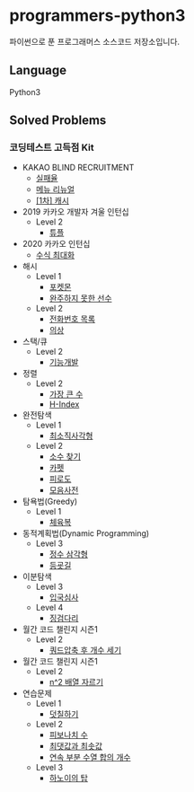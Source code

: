 # programmers-python3
파이썬으로 푼 프로그래머스 소스코드 저장소입니다.

## Language
Python3

## Solved Problems
### 코딩테스트 고득점 Kit

+ KAKAO BLIND RECRUITMENT
  + [실패율](https://github.com/Yiseull/programmers-python3/blob/master/KAKAO%20BLIND%20RECRUITMENT/%EC%8B%A4%ED%8C%A8%EC%9C%A8.py)
  + [메뉴 리뉴얼](https://github.com/Yiseull/programmers-python3/blob/master/KAKAO%20BLIND%20RECRUITMENT/%EB%A9%94%EB%89%B4%20%EB%A6%AC%EB%89%B4%EC%96%BC.py)
  + [[1차] 캐시](https://github.com/Yiseull/programmers-python3/blob/master/KAKAO%20BLIND%20RECRUITMENT/%5B1%EC%B0%A8%5D%20%EC%BA%90%EC%8B%9C.py)
+ 2019 카카오 개발자 겨울 인턴십
  + Level 2
    + [튜플](https://github.com/Yiseull/programmers-python3/blob/master/2019%20%EC%B9%B4%EC%B9%B4%EC%98%A4%20%EA%B0%9C%EB%B0%9C%EC%9E%90%20%EA%B2%A8%EC%9A%B8%20%EC%9D%B8%ED%84%B4%EC%8B%AD/%ED%8A%9C%ED%94%8C.py)
+ 2020 카카오 인턴십
  + [수식 최대화](https://github.com/Yiseull/programmers-python3/blob/master/2020%20%EC%B9%B4%EC%B9%B4%EC%98%A4%20%EC%9D%B8%ED%84%B4%EC%8B%AD/%EC%88%98%EC%8B%9D%20%EC%B5%9C%EB%8C%80%ED%99%94.py)
+ 해시
  + Level 1
    + [포켓몬](https://github.com/Yiseull/programmers-python3/blob/master/%ED%95%B4%EC%8B%9C/%ED%8F%AC%EC%BC%93%EB%AA%AC.py)
    + [완주하지 못한 선수](https://github.com/Yiseull/programmers-python3/blob/master/%ED%95%B4%EC%8B%9C/%EC%99%84%EC%A3%BC%ED%95%98%EC%A7%80%20%EB%AA%BB%ED%95%9C%20%EC%84%A0%EC%88%98.py)
  + Level 2
    + [전화번호 목록](https://github.com/Yiseull/programmers-python3/blob/master/%ED%95%B4%EC%8B%9C/%EC%A0%84%ED%99%94%EB%B2%88%ED%98%B8%20%EB%AA%A9%EB%A1%9D.py)
    + [의상](https://github.com/Yiseull/programmers-python3/blob/master/%ED%95%B4%EC%8B%9C/%EC%9D%98%EC%83%81.py)
+ 스택/큐
  + Level 2
    + [기능개발](https://github.com/Yiseull/programmers-python3/blob/master/%EC%8A%A4%ED%83%9D%26%ED%81%90/%EA%B8%B0%EB%8A%A5%EA%B0%9C%EB%B0%9C.py)
+ 정렬
  + Level 2
    + [가장 큰 수](https://github.com/Yiseull/programmers-python3/blob/master/%EC%A0%95%EB%A0%AC/%EA%B0%80%EC%9E%A5%20%ED%81%B0%20%EC%88%98.py)
    + [H-Index](https://github.com/Yiseull/programmers-python3/blob/master/%EC%A0%95%EB%A0%AC/H-index.py)
+ 완전탐색
  + Level 1
    + [최소직사각형](https://github.com/Yiseull/programmers-python3/blob/master/%EC%99%84%EC%A0%84%ED%83%90%EC%83%89/%EC%B5%9C%EC%86%8C%EC%A7%81%EC%82%AC%EA%B0%81%ED%98%95.py)
  + Level 2
    + [소수 찾기](https://github.com/Yiseull/programmers-python3/blob/master/%EC%99%84%EC%A0%84%ED%83%90%EC%83%89/%EC%86%8C%EC%88%98%20%EC%B0%BE%EA%B8%B0.py)
    + [카펫](https://github.com/Yiseull/programmers-python3/blob/master/%EC%99%84%EC%A0%84%ED%83%90%EC%83%89/%EC%B9%B4%ED%8E%AB.py)
    + [피로도](https://github.com/Yiseull/programmers-python3/blob/master/%EC%99%84%EC%A0%84%ED%83%90%EC%83%89/%ED%94%BC%EB%A1%9C%EB%8F%84.py)
    + [모음사전](https://github.com/Yiseull/programmers-python3/blob/master/%EC%99%84%EC%A0%84%ED%83%90%EC%83%89/%EB%AA%A8%EC%9D%8C%EC%82%AC%EC%A0%84.py)
+ 탐욕법(Greedy)
  + Level 1
    + [체육복](https://github.com/Yiseull/programmers-python3/blob/master/%EC%B2%B4%EC%9C%A1%EB%B3%B5.py)
+ 동적계획법(Dynamic Programming)
  + Level 3
    + [정수 삼각형](https://github.com/Yiseull/programmers-python3/blob/master/%EB%8F%99%EC%A0%81%EA%B3%84%ED%9A%8D%EB%B2%95(Dynamic%20Programming)/%EC%A0%95%EC%88%98%20%EC%82%BC%EA%B0%81%ED%98%95.py)
    + [등굣길](https://github.com/Yiseull/programmers-python3/blob/master/%EB%8F%99%EC%A0%81%EA%B3%84%ED%9A%8D%EB%B2%95(Dynamic%20Programming)/%EB%93%B1%EA%B5%A3%EA%B8%B8.py)
+ 이분탐색
  + Level 3
    + [입국심사](https://github.com/Yiseull/programmers-python3/blob/master/%EC%9D%B4%EB%B6%84%ED%83%90%EC%83%89/%EC%9E%85%EA%B5%AD%EC%8B%AC%EC%82%AC.py)
  + Level 4
    + [징검다리](https://github.com/Yiseull/programmers-python3/blob/master/%EC%9D%B4%EB%B6%84%ED%83%90%EC%83%89/%EC%A7%95%EA%B2%80%EB%8B%A4%EB%A6%AC.py)
+ 월간 코드 챌린지 시즌1
  + Level 2
    + [쿼드압축 후 개수 세기](https://github.com/Yiseull/programmers-python3/blob/master/%EC%9B%94%EA%B0%84%20%EC%BD%94%EB%93%9C%20%EC%B1%8C%EB%A6%B0%EC%A7%80%20%EC%8B%9C%EC%A6%8C1/%EC%BF%BC%EB%93%9C%EC%95%95%EC%B6%95%20%ED%9B%84%20%EA%B0%9C%EC%88%98%20%EC%84%B8%EA%B8%B0.py)
+ 월간 코드 챌린지 시즌1
  + Level 2
    + [n^2 배열 자르기](https://github.com/Yiseull/programmers-python3/blob/master/%EC%9B%94%EC%B9%B8%20%EC%BD%94%EB%93%9C%20%EC%B1%8C%EB%A6%B0%EC%A7%80%20%EC%8B%9C%EC%A6%8C3/n%5E2%20%EB%B0%B0%EC%97%B4%20%EC%9E%90%EB%A5%B4%EA%B8%B0.py)
+ 연습문제
  + Level 1
    + [덧칠하기](https://github.com/Yiseull/programmers-python3/blob/master/%EC%97%B0%EC%8A%B5%EB%AC%B8%EC%A0%9C/%EB%8D%A7%EC%B9%A0%ED%95%98%EA%B8%B0.py)
  + Level 2
    + [피보나치 수](https://github.com/Yiseull/programmers-python3/blob/master/%EC%97%B0%EC%8A%B5%EB%AC%B8%EC%A0%9C/%ED%94%BC%EB%B3%B4%EB%82%98%EC%B9%98%20%EC%88%98.py)
    + [최댓값과 최솟값](https://github.com/Yiseull/programmers-python3/blob/master/%EC%97%B0%EC%8A%B5%EB%AC%B8%EC%A0%9C/%EC%B5%9C%EB%8C%93%EA%B0%92%EA%B3%BC%20%EC%B5%9C%EC%86%9F%EA%B0%92.py)
    + [연속 부분 수열 합의 개수](https://github.com/Yiseull/programmers-python3/blob/master/%EC%97%B0%EC%8A%B5%EB%AC%B8%EC%A0%9C/%EC%97%B0%EC%86%8D%20%EB%B6%80%EB%B6%84%20%EC%88%98%EC%97%B4%20%ED%95%A9%EC%9D%98%20%EA%B0%9C%EC%88%98.py)
  + Level 3
    + [하노이의 탑](https://github.com/Yiseull/programmers-python3/blob/master/%EC%97%B0%EC%8A%B5%EB%AC%B8%EC%A0%9C/%ED%95%98%EB%85%B8%EC%9D%B4%EC%9D%98%20%ED%83%91.py)